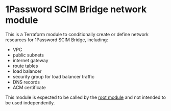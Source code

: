 # 1Password SCIM Bridge network module

This is a Terraform module to conditionally create or define network resources for 1Password SCIM Bridge, including:

- VPC
- public subnets
- internet gateway
- route tables
- load balancer
- security group for load balancer traffic
- DNS records
- ACM certificate

This module is expected to be called by the [root module](../../) and not intended to be used independently.
